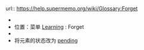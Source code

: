url:: https://help.supermemo.org/wiki/Glossary:Forget

-
- 位置：菜单 [Learning](https://help.supermemo.org/wiki/Element_menu#Learning) : Forget
-
- 将元素的状态改为 [pending](((622eb6bc-9773-40a5-9165-c8fbff4d856d)))